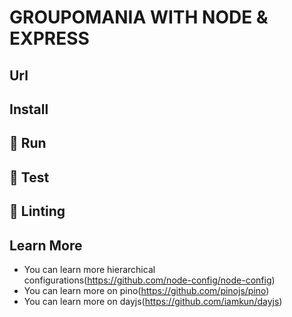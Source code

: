 # GROUPOMANIA WITH NODE & EXPRESS

## Url

## Install

## :tada: Run

## :test_tube: Test

## :rotating_light: Linting

## Learn More
- You can learn more hierarchical configurations(https://github.com/node-config/node-config)
- You can learn more on pino(https://github.com/pinojs/pino)
- You can learn more on dayjs(https://github.com/iamkun/dayjs)